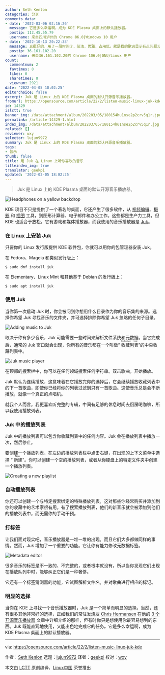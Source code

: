 ```yaml
---
author: Seth Kenlon
categories: 分享
comments_data:
- date: '2022-03-06 02:16:26'
  message: 它是多么幸运啊，成为 KDE Plasma 桌面上的默认播放器。
  postip: 112.45.55.79
  username: 来自四川泸州的 Chrome 86.0|Windows 10 用户
- date: '2022-10-13 20:22:33'
  message: 真挺好的，用了一段时间了，简洁，优雅，占用低。就是我的歌词显示有点问题无法显示
  postip: 36.161.102.20
  username: 来自36.161.102.20的 Chrome 106.0|GNU/Linux 用户
count:
  commentnum: 2
  favtimes: 0
  likes: 0
  sharetimes: 0
  viewnum: 2921
date: '2022-03-05 18:02:25'
editorchoice: false
excerpt: Juk 是 Linux 上的 KDE Plasma 桌面的默认开源音乐播放器。
fromurl: https://opensource.com/article/22/2/listen-music-linux-juk-kde
id: 14329
islctt: true
banner_img: /data/attachment/album/202203/05/180154hu1nse2p2crv5q1r.jpg
permalink: /article-14329-1.html
index_img: /data/attachment/album/202203/05/180154hu1nse2p2crv5q1r.jpg.thumb.jpg
related: []
reviewer: wxy
selector: lujun9972
summary: Juk 是 Linux 上的 KDE Plasma 桌面的默认开源音乐播放器。
tags:
- 音乐
thumb: false
title: 用 Juk 在 Linux 上听你喜欢的音乐
titleindex_img: true
translator: geekpi
updated: '2022-03-05 18:02:25'
---
```



> 
> Juk 是 Linux 上的 KDE Plasma 桌面的默认开源音乐播放器。
> 
> 
> 


![](/data/attachment/album/202203/05/180154hu1nse2p2crv5q1r.jpg "Headphones on a yellow backdrop")


KDE 项目不只是提供了一个著名的桌面，它还产生了很多软件，从 [视频编辑](https://opensource.com/article/21/12/kdenlive-linux-creative-app)、[摄影](https://opensource.com/life/16/5/how-use-digikam-photo-management) 和 [插图](https://opensource.com/article/21/12/krita-digital-paint) 工具，到图形计算器、电子邮件和办公工作。这些都是生产力工具，但 KDE 也适合于放松。它有游戏和媒体播放器，而我使用的音乐播放器是 [Juk](https://juk.kde.org/)。


### 在 Linux 上安装 Juk


只要你的 Linux 发行版提供 KDE 软件包，你就可以用你的包管理器安装 Juk。


在 Fedora、Mageia 和类似发行版上：



```
$ sudo dnf install juk

```

在 Elementary、Linux Mint 和其他基于 Debian 的发行版上：



```
$ sudo apt install juk

```

### 使用 Juk


当你第一次启动 Juk 时，你会被问到你想用什么目录作为你的音乐集的来源。选择你希望 Juk 寻找音乐的文件夹，并可选择排除你希望 Juk 忽略的任何子目录。


![Adding music to Juk](/data/attachment/album/202203/05/180227s2itzsltsti6d3sk.jpg "Adding music to Juk")


取决于你有多少音乐，Juk 可能需要一些时间来解析文件系统和元数据。当它完成后，通常的 Juk 窗口就会出现，你所有的音乐都在一个叫做“<ruby> 收藏列表 <rt>  Collection List </rt></ruby>”的中央收藏列表中。


![Juk music player](/data/attachment/album/202203/05/180227vqu4xk024m04m5ij.jpg "Juk music player")


在顶部的搜索栏中，你可以在任何领域搜索任何字符串。双击歌曲，开始播放。


Juk 默认为连续播放，这意味着在它播放完你的选择后，它会继续播放收藏列表中的下一首歌曲，即使你已经将你的列表过滤到只有一首歌曲。这使音乐总是会不断播放，就像一个真正的点唱机。


就我个人而言，我更喜欢听完整的专辑，中间有足够的休息时间去厨房喝咖啡，所以我使用播放列表。


### Juk 中的播放列表


Juk 中的播放列表可以包含你收藏列表中的任何内容。Juk 会在播放列表中播放一次，然后停止。


要创建一个播放列表，在左边的播放列表栏中点击右键，在出现的上下文菜单中选择 “<ruby> 新建 <rt>  New </rt></ruby>”。你可以创建一个空的播放列表，或者从你硬盘上的特定文件夹中创建一个播放列表。


![Creating a new playlist](/data/attachment/album/202203/05/180227skqkynnn80k08yfo.jpg "Creating a new playlist")


### 自动播放列表


你还可以创建一个与特定搜索绑定的特殊播放列表，这对那些你经常购买并添加到你的收藏中的艺术家很有用。有了搜索播放列表，他们的新音乐就会被添加到他们的播放列表中，而无需你的手动干预。


### 打标签


让我们面对现实吧，音乐播放器是一堆一堆的出现，而且它们大多都做同样的事情。然而，Juk 增加了一个重要的功能。它让你有能力修改元数据标签。


![Metadata editor](/data/attachment/album/202203/05/180228lnd37ds013xau035.png "Metadata editor")


很多音乐的标签是不一致的、不完整的，或者根本就没有，所以当你发现它们出现在播放队列中时，能够纠正它们是一种奢侈。


它还有一个标签猜测器的功能，它试图解析文件名，并对歌曲进行相应的标记。


### 明显的选择


当你在 KDE 上寻找一个音乐播放器时，Juk 是一个简单而明显的选择。当然，还有很多其他非常好的选择，正如我们的常驻发烧友 [Chris Hermansen](https://opensource.com/users/clhermansen) 在他的 [3 个开源音乐播放器](https://opensource.com/article/17/1/open-source-music-players) 文章中详细介绍的那样，但有时你只是想使用你最容易想到的东西。Juk 既能直观地使用，又能出色地完成它的任务。它是多么幸运啊，成为 KDE Plasma 桌面上的默认播放器。




---


via: <https://opensource.com/article/22/2/listen-music-linux-juk-kde>


作者：[Seth Kenlon](https://opensource.com/users/seth) 选题：[lujun9972](https://github.com/lujun9972) 译者：[geekpi](https://github.com/geekpi) 校对：[wxy](https://github.com/wxy)


本文由 [LCTT](https://github.com/LCTT/TranslateProject) 原创编译，[Linux中国](https://linux.cn/) 荣誉推出